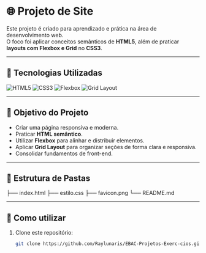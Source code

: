 # 🌐 Projeto de Site

Este projeto é criado para aprendizado e prática na área de desenvolvimento web.  
O foco foi aplicar conceitos semânticos de **HTML5**, além de praticar **layouts com Flexbox e Grid** no **CSS3**.  

---

## 🚀 Tecnologias Utilizadas

![HTML5](https://img.shields.io/badge/HTML5-E34F26?style=for-the-badge&logo=html5&logoColor=fff) ![CSS3](https://img.shields.io/badge/CSS3-1572B6?style=for-the-badge&logo=css3&logoColor=fff) ![Flexbox](https://img.shields.io/badge/Flexbox-000000?style=for-the-badge&logo=csswizardry&logoColor=fff) ![Grid Layout](https://img.shields.io/badge/CSS%20Grid-663399?style=for-the-badge&logo=css3&logoColor=fff)

---

## 🎯 Objetivo do Projeto

- Criar uma página responsiva e moderna.  
- Praticar **HTML semântico**.  
- Utilizar **Flexbox** para alinhar e distribuir elementos.  
- Aplicar **Grid Layout** para organizar seções de forma clara e responsiva.  
- Consolidar fundamentos de front-end.  

---

## 📂 Estrutura de Pastas

├── index.html
├── estilo.css
├── favicon.png
└── README.md

---

## 📂 Como utilizar

1. Clone este repositório:
   ```bash
   git clone https://github.com/Raylunaris/EBAC-Projetos-Exerc-cios.git
